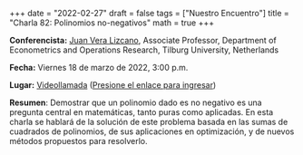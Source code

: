 +++
date      = "2022-02-27"
draft     = false
tags      = ["Nuestro Encuentro"]
title     = "Charla 82: Polinomios no-negativos"
math      = true
+++


**Conferencista:** [Juan Vera Lizcano](https://www.tilburguniversity.edu/staff/j-c-veralizcano), Associate Professor, Department of Econometrics and Operations Research, Tilburg University, Netherlands

**Fecha:** Viernes 18 de marzo de 2022, 3:00 p.m.

**Lugar:** [Videollamada](https://meet.google.com/izy-pzig-pbf)  ([Presione el enlace para ingresar](https://meet.google.com/izy-pzig-pbf))

**Resumen**: Demostrar que un polinomio dado es no negativo es una pregunta central en matemáticas, tanto puras como aplicadas. En esta charla se hablará de la solución de este problema basada en las sumas de cuadrados de polinomios, de sus aplicaciones en optimización, y de nuevos métodos propuestos para resolverlo. 
